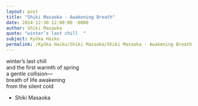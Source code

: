 ```yaml
---
layout: post
title: "Shiki Masaoka - Awakening Breath"
date: 2024-12-30 12:00:00 -0000
author: Shiki Masaoka
quote: "winter’s last chill  "
subject: Kyōka Haiku
permalink: /Kyōka Haiku/Shiki Masaoka/Shiki Masaoka - Awakening Breath
---
```


winter’s last chill  
and the first warmth of spring  
a gentle collision—  
breath of life awakening  
from the silent cold

- Shiki Masaoka
